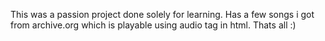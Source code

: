 This was a passion project done solely for learning.
Has a few songs i got from archive.org which is playable using audio tag in html.
Thats all :)
